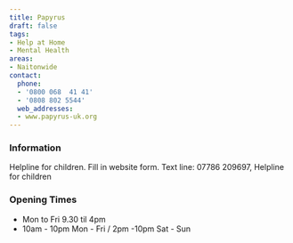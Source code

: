 ```yaml
---
title: Papyrus
draft: false
tags:
- Help at Home
- Mental Health
areas:
- Naitonwide
contact:
  phone:
  - '0800 068  41 41'
  - '0808 802 5544'
  web_addresses:
  - www.papyrus-uk.org
---
```


### Information
Helpline for children. Fill in website form.
Text line: 07786 209697,  Helpline for children

### Opening Times
* Mon to Fri 9.30 til 4pm
* 10am - 10pm Mon - Fri / 2pm -10pm Sat - Sun

